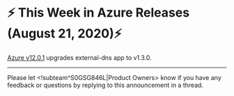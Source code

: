 # :zap: This Week in Azure Releases (August 21, 2020):zap:

[Azure v12.0.1](https://github.com/giantswarm/releases/tree/master/azure/v12.0.1) upgrades external-dns app to v1.3.0.

---
Please let <!subteam^S0GSG846L|Product Owners> know if you have any feedback or questions by replying to this announcement in a thread.
